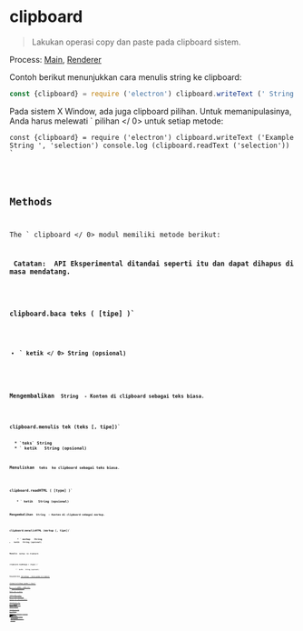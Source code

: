 # clipboard

> Lakukan operasi copy dan paste pada clipboard sistem.

Process: [Main](../glossary.md#main-process), [Renderer](../glossary.md#renderer-process)

Contoh berikut menunjukkan cara menulis string ke clipboard:

```javascript
const {clipboard} = require ('electron') clipboard.writeText (' String Contoh ')
```

Pada sistem X Window, ada juga clipboard pilihan. Untuk memanipulasinya, Anda harus melewati ` pilihan </ 0> untuk setiap metode:</p>

<pre><code class="javascript">const {clipboard} = require ('electron') clipboard.writeText ('Example String ', 'selection') console.log (clipboard.readText ('selection'))
`</pre> 

## Methods

The ` clipboard </ 0> modul memiliki metode berikut:</p>

<p><strong> Catatan: </ 0> API Eksperimental ditandai seperti itu dan dapat dihapus di masa mendatang.</p>

<h3><code>clipboard.baca teks ( [tipe] )`</h3> 

* ` ketik </ 0>  String (opsional)</li>
</ul>

<p>Mengembalikan <code> String </ 0> - Konten di clipboard sebagai teks biasa.</p>

<h3><code>clipboard.menulis tek (teks [, tipe])`</h3> 
  * `teks` String
  * ` ketik </ 0>  String (opsional)</li>
</ul>

<p>Menuliskan <code> teks </ 0> ke clipboard sebagai teks biasa.</p>

<h3><code>clipboard.readHTML ( [type] )`</h3> 
    * ` ketik </ 0>  String (opsional)</li>
</ul>

<p>Mengembalikan <code> String </ 0> - Konten di clipboard sebagai markup.</p>

<h3><code>clipboard.menulisHTML (markup [, tipe])`</h3> 
      * ` markup </ 0>  String</li>
<li><code> ketik </ 0>  String (opsional)</li>
</ul>

<p>Menulis <code> markup </ 0> ke clipboard.</p>

<h3><code>clipboard.readImage ( [type] )`</h3> 
        * ` ketik </ 0>  String (opsional)</li>
</ul>

<p>Mengembalikan <a href="native-image.md"><code> NativeImage </ 0> - Konten gambar di clipboard.</p>

<h3><code>clipboard.writeImage (gambar [, tipe])`</h3> 
          * ` gambar </ 0>  <a href="native-image.md"> gambar asli </ 1></li>
<li><code> ketik </ 0>  String (opsional)</li>
</ul>

<p>Menulis <code> gambar </ 0> ke clipboard.</p>

<h3><code>clipboard.readRTF ( [type] )`</h3> 
            * ` ketik </ 0>  String (opsional)</li>
</ul>

<p>Mengembalikan <code> String </ 0> - Konten di clipboard sebagai RTF.</p>

<h3><code>clipboard.writeRTF (teks [, jenis])`</h3> 
              * `teks` String
              * ` ketik </ 0>  String (opsional)</li>
</ul>

<p>Menuliskan <code> teks </ 0> ke clipboard di RTF.</p>

<h3><code>clipboard.readBookmark()` *macOS * * Windows*</h3> 
                Mengembalikan `Objek`:
                
                * ` judul</ 0>  String</li>
<li><code> url </ 0> Tali</li>
</ul>

<p>Mengembalikan objek yang berisi <code> judul </ 0> dan <code> url </ 0> yang mewakili penanda di clipboard. Nilai <code> judul</ 0> dan <code> url </ 0> akan menjadi string kosong bila bookmark tidak tersedia.</p>

<h3><code> clipboard.menulisBookmark (judul, url [, tipe]) </ 0>  <em> macos </ 1>  <em> jendela </ 1></h3>

<ul>
<li><code> judul </ 0> String</li>
<li><code>url` Tali
                * ` ketik </ 0>  String (opsional)</li>
</ul>

<p>Menulis <code> judul </ 0> dan <code> url </ 0> ke clipboard sebagai bookmark.</p>

<p><strong> Catatan: </ 0> Sebagian besar aplikasi di Windows tidak mendukung penandaan bookmark ke dalamnya sehingga Anda dapat menggunakan <code> clipboard.write </ 1> untuk menulis teks bookmark dan fallback ke clipboard.</p>

<pre><code class="js">clipboard.write({
  text: 'https://electronjs.org',
  bookmark: 'Electron Homepage'
})
`</pre> 
                  ### `clipboard.readFindText()` *macOS*
                  
                  Mengembalikan ` String </ 0> - Teks pada papan gambar yang ditemukan. Metode ini menggunakan synchronous IPC saat dipanggil dari proses renderer. Nilai cache dibaca ulang dari papan gambar anyar setiap kali aplikasi diaktifkan.</p>

<h3><code>clipboard.writeFindText(text)` *macOS*</h3> 
                  
                  * `teks` String
                  
                  Menuliskan ` teks </ 0> ke dalam papan tulis yang ditemukan sebagai teks biasa. Metode ini menggunakan synchronous IPC saat dipanggil dari proses renderer.</p>

<h3><code>clipboard.clear ( [type] )`</h3> 
                  
                  * ` ketik </ 0>  String (opsional)</li>
</ul>

<p>Membersihkan konten clipboard.</p>

<h3><code>clipboard.availableFormats ( [type] )`</h3> 
                    * ` ketik </ 0>  String (opsional)</li>
</ul>

<p>Mengembalikan <code> String [] </ 0> - Kumpulan format yang didukung untuk clipboard <code> ketik </ 0> .</p>

<h3><code> clipboard.has (format [, tipe]) </ 0>  <em> Eksperimental </ 1></h3>

<ul>
<li><code> format </ 0>  String</li>
<li><code> ketik </ 0>  String (opsional)</li>
</ul>

<p>Pengembalian <code> Boolean </ 0> - Apakah clipboard mendukung ditentukan <code> Format </ 0> .</p>

<pre><code class="javascript">const {clipboard} = require ('electron') console.log (clipboard.has (' &lt;p&gt; selection </ 0> '))
`</pre> 
                      ### ` clipboard.read (format) </ 0>  <em> Eksperimental </ 1></h3>

<ul>
<li><code> format </ 0>  String</li>
</ul>

<p>Mengembalikan <code> String </ 0> - Membaca <code> format </ 0> ketik dari clipboard.</p>

<h3><code> clipboard.readBuffer (format) </ 0>  <em> Eksperimental </ 1></h3>

<ul>
<li><code> format </ 0>  String</li>
</ul>

<p>Mengembalikan <code> Buffer </ 0> - Membaca <code> format </ 0> ketik dari clipboard.</p>

<h3><code> clipboard.writeBuffer (format, buffer [, tipe]) </ 0>  <em> Eksperimental </ 1></h3>

<ul>
<li><code> format </ 0>  String</li>
<li><code>penyangga` Buffer</li> 
                      
                      * ` ketik </ 0>  String (opsional)</li>
</ul>

<p>Menulis <code> penyangga </ 0> ke clipboard sebagai <code> Format </ 0> .</p>

<h3><code>clipboard.write (data [, type])`</h3> 
                        * `data` Obyek 
                          * ` teks </ 0>  String (opsional)</li>
<li><code> html </ 0>  String (opsional)</li>
<li><code> gambar </ 0>  <a href="native-image.md"> NativeImage </ 1> (opsional)</li>
<li><code> rtf </ 0>  String (opsional)</li>
<li><code> bookmark </ 0>  String (opsional) - Judul url di <code> teks </ 0> .</li>
</ul></li>
<li><code> ketik </ 0>  String (opsional)</li>
</ul>

<pre><code class="javascript">const {clipboard} = require ('electron') clipboard.write ({text: 'test', html: ' &lt;b&gt; test </ 0> '})
`</pre> 
                            Menulis  data </ 0> ke clipboard.</p>